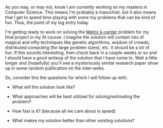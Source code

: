 As you may, or may not, know I am currently working on my masters in
Computer Science. This means I'm probably a masochist, but it also means that
I get to spend time playing with some toy problems that can be kind of fun. Thus,
the point of my log entry today.

I'm getting ready to work on solving the [Metric k-center][1] problem for my
final project in my AI course. I imagine the solution will contain lots of
magical and nifty techniques like genetic algorithms, wisdom of crowds,
distributed computing (for large problem sizes), etc. It should be a lot of
fun. If this sounds interesting, then check back in a couple weeks or so and I
should have a good writeup of the solution that I have come to. Wait a little
longer and (hopefully) you'll see a mysteriously similar research paper show
up in some random publication on the inter-webs. 

So, consider this the questions for which I will follow up with:

+ What will the solution look like?
+ What approaches will be best utilized for solving/estimating the problem?
+ How fast is it? (because all we care about is speed)
+ What makes my solution better than other existing solutions?



  [1]: https://en.wikipedia.org/wiki/Metric_k-center